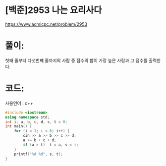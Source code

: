 # [백준]2953 나는 요리사다

https://www.acmicpc.net/problem/2953

# 풀이:

첫째 줄부터 다섯번쨰 줄까지의 사람 중 점수의 합이 가장 높은 사람과 그 점수를 출력한다.



# **코드:** 

사용언어 : c++
```c++
#include <iostream>
using namespace std;
int i, a, b, c, d, s, t = 0;
int main() {
	for (i = 1; i < 6; i++) {
		cin >> a >> b >> c >> d;
		a += b + c + d;
		if (a > t)	t = a, s = i;
	}
	printf("%d %d", s, t);
}
```

